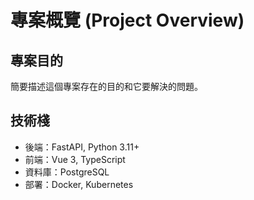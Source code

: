 ﻿# 專案概覽 (Project Overview)

## 專案目的
簡要描述這個專案存在的目的和它要解決的問題。

## 技術棧
- 後端：FastAPI, Python 3.11+
- 前端：Vue 3, TypeScript
- 資料庫：PostgreSQL
- 部署：Docker, Kubernetes
